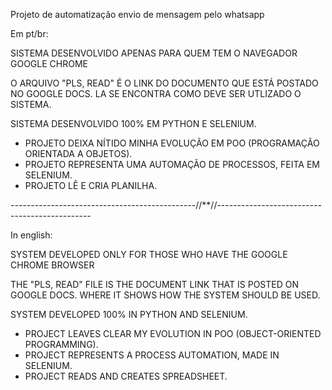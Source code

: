  Projeto de automatização envio de mensagem pelo whatsapp 

Em pt/br:

SISTEMA DESENVOLVIDO APENAS PARA QUEM TEM O NAVEGADOR GOOGLE CHROME

 O ARQUIVO "PLS, READ" É O LINK DO DOCUMENTO QUE ESTÁ POSTADO NO GOOGLE DOCS. LA SE ENCONTRA COMO DEVE SER UTLIZADO O SISTEMA.
 

 SISTEMA DESENVOLVIDO 100% EM PYTHON E SELENIUM.

 - PROJETO DEIXA NÍTIDO MINHA EVOLUÇÃO EM POO (PROGRAMAÇÃO ORIENTADA A OBJETOS).
 - PROJETO REPRESENTA UMA AUTOMAÇÃO DE PROCESSOS, FEITA EM SELENIUM.
 - PROJETO LÊ E CRIA PLANILHA.
   
----------------------------------------------//**//----------------------------------------------

In english:

SYSTEM DEVELOPED ONLY FOR THOSE WHO HAVE THE GOOGLE CHROME BROWSER

 THE "PLS, READ" FILE IS THE DOCUMENT LINK THAT IS POSTED ON GOOGLE DOCS. WHERE IT SHOWS HOW THE SYSTEM SHOULD BE USED.

 SYSTEM DEVELOPED 100% IN PYTHON AND SELENIUM.

 - PROJECT LEAVES CLEAR MY EVOLUTION IN POO (OBJECT-ORIENTED PROGRAMMING).
 - PROJECT REPRESENTS A PROCESS AUTOMATION, MADE IN SELENIUM.
 - PROJECT READS AND CREATES SPREADSHEET.
